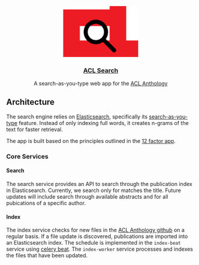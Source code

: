 
<div align="center">
<img src="imgs/aclsearch.png" width="200"/>
<h3><a href="https://aclsearch.live" target="_blank">ACL Search</a></h3>
<p>A search-as-you-type web app for the <a href="https://aclanthology.org" target="_blank">ACL Anthology</a></p>
</div>

## Architecture
The search engine relies on [Elasticsearch](https://www.elastic.co/), specifically its [search-as-you-type](https://www.elastic.co/guide/en/elasticsearch/reference/current/search-as-you-type.html) feature. Instead of only indexing full words, it creates n-grams of the text for faster retrieval.

The app is built based on the principles outlined in the [12 factor app](https://12factor.net/).

### Core Services
#### Search
The search service provides an API to search through the publication index in Elasticsearch. Currently, we search only for matches the title. Future updates will include search through available abstracts and for all pubications of a specific author.
#### Index
The index service checks for new files in the [ACL Anthology github](https://github.com/acl-org/acl-anthology/tree/master/data/xml) on a regular basis. If a file update is discovered, publications are imported into an Elasticsearch index. The schedule is implemented in the `index-beat` service using [celery beat](https://docs.celeryq.dev/en/stable/userguide/periodic-tasks.html#periodic-tasks). The `index-worker` service processes and indexes the files that have been updated.




